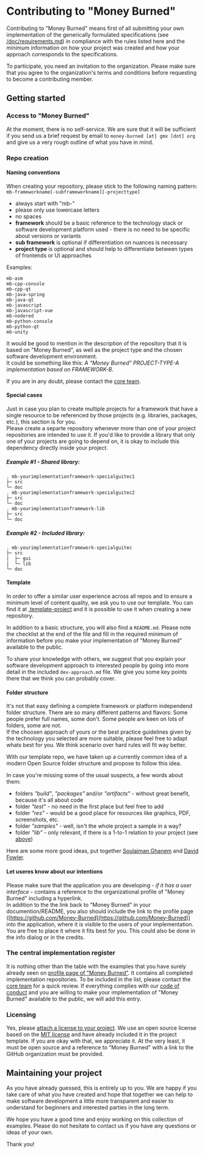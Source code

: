 # Contributing to "Money Burned"

Contributing to "Money Burned" means first of all submitting your own implementation of the generically formulated specifications (see [/doc/requirements.md](/doc/requirements.md)) in compliance with the rules listed here and the minimum information on how your project was created and how your approach corresponds to the specifications.  

To participate, you need an invitation to the organization. Please make sure that you agree to the organization's terms and conditions before requesting to become a contributing member.  

## Getting started

### Access to "Money Burned"

At the moment, there is no self-service. We are sure that it will be sufficient if you send us a brief request by email to `money-burned [at] gmx [dot] org` and give us a very rough outline of what you have in mind.  

### Repo creation 

#### Naming conventions

When creating your repository, please stick to the following naming pattern:  
`mb-frameworkname[-subframeworkname][-projecttype]`  

- always start with "mb-"
- please only use lowercase letters
- no spaces
- **framework** should be a basic reference to the technology stack or software development platform used - there is no need to be specific about versions or variants
- **sub framework** is optional if differentiation on nuances is necessary
- **project type** is optional and should help to differentiate between types of frontends or UI approaches

Examples:
```
mb-asm
mb-cpp-console
mb-cpp-qt
mb-java-spring
mb-java-qt
mb-javascript
mb-javascript-vue
mb-nodered
mb-python-console
mb-python-qt
mb-unity
```

It would be good to mention in the description of the repository that it is based on "Money Burned", as well as the project type and the chosen software development environment.  
It could be something like this: _A "Money Burned" PROJECT-TYPE-A implementation based on FRAMEWORK-B_.  

If you are in any doubt, please contact the [core team](https://github.com/orgs/Money-Burned/teams/core).  

#### Special cases

Just in case you plan to create multiple projects for a framework that have a single resource to be referenced by those projects (e.g. libraries, packages, etc.), this section is for you.  
Please create a separte repository whenever more than one of your project repositories are intended to use it. If you'd like to provide a library that only one of your projects are going to depend on, it is okay to include this dependency directly inside your project.  

##### Example #1 - Shared library:

```
. mb-yourimplementationframework-specialguitec1
├─ src
└─ doc
. mb-yourimplementationframework-specialguitec2
├─ src
└─ doc
. mb-yourimplementationframework-lib
├─ src
└─ doc
```

##### Example #2 - Included library:

```
. mb-yourimplementationframework-specialguitec
├─ src
|  ├─ gui
|  └─ lib
└─ doc
```

#### Template

In order to offer a similar user experience across all repos and to ensure a minimum level of content quality, we ask you to use our template. You can find it at [.template-project](https://github.com/Money-Burned/.template-project) and it is possible to use it when creating a new repository.  

In addition to a basic structure, you will also find a `README.md`. Please note the checklist at the end of the file and fill in the required minimum of information before you make your implementation of "Money Burned" available to the public.  

To share your knowledge with others, we suggest that you explain your software development approach to interested people by going into more detail in the included `dev-approach.md` file. We give you some key points there that we think you can probably cover.    

#### Folder structure

It's not that easy defining a complete framework or platform independend folder structure. There are so many different patterns and flavors: Some people prefer full names, some don't. Some people are keen on lots of folders, some are not.  
If the choosen approach of yours or the best practice guidelines given by the technology you selected are more suitable, please feel free to adapt whats best for you. We think scenario over hard rules will fit way better.  

With our template repo, we have taken up a currently common idea of a modern Open Source folder structure and propose to follow this idea.  

In case you're missing some of the usual suspects, a few words about them:

- folders _"build"_, _"packages"_ and/or _"artifacts"_ - without great benefit, because it's all about code
- folder _"test"_ - no need in the first place but feel free to add
- folder _"res"_ - would be a good place for resources like graphics, PDF, screenshots, etc.
- folder _"samples"_ - well, isn't the whole project a sample in a way?
- folder _"lib"_ - only relevant, if there is a 1-to-1 relation to your project (see [above](#special-cases))

Here are some more good ideas, put together [Soulaiman Ghanem](https://medium.com/code-factory-berlin/github-repository-structure-best-practices-248e6effc405) and [David Fowler](https://gist.github.com/davidfowl/ed7564297c61fe9ab814).  

#### Let useres know about our intentions

Please make sure that the application you are developing - _if it has a user interface_ - contains a reference to the organizational profile of "Money Burned" including a hyperlink.  
In addition to the the link back to "Money Burned" in your documention/README, you also should include the link to the profile page ([https://github.com/Money-Burned](https://github.com/Money-Burned)) into the application, where it is visible to the users of your implementation.  
You are free to place it where it fits best for you. This could also be done in the info dialog or in the credits.  

### The central implementation register

It is nothing other than the table with the examples that you have surely already seen on [profile page of "Money Burned"](./profile/README.md). It contains all completed implementation repositories. To be included in the list, please contact the [core team](https://github.com/orgs/Money-Burned/teams/core) for a quick review. If everything complies with our [code of conduct](./CODE_OF_CONDUCT.md) and you are willing to make your implementation of "Money Burned" available to the public, we will add this entry.  

### Licensing

Yes, please [attach a license to your project](https://docs.github.com/en/repositories/managing-your-repositorys-settings-and-features/customizing-your-repository/licensing-a-repository). We use an open source license based on the [MIT license](https://en.wikipedia.org/wiki/MIT_License) and have already included it in the project template. If you are okay with that, we appreciate it. At the very least, it must be open source and a reference to "Money Burned" with a link to the GitHub organization must be provided.

## Maintaining your project

As you have already guessed, this is entirely up to you. We are happy if you take care of what you have created and hope that together we can help to make software development a little more transparent and easier to understand for beginners and interested parties in the long term.  

We hope you have a good time and enjoy working on this collection of examples. Please do not hesitate to contact us if you have any questions or ideas of your own.  

Thank you!  
